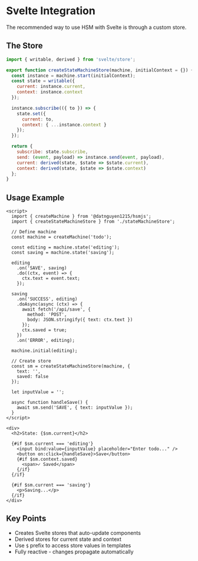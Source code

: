 # Svelte Integration

The recommended way to use HSM with Svelte is through a custom store.

## The Store

```javascript
import { writable, derived } from 'svelte/store';

export function createStateMachineStore(machine, initialContext = {}) {
  const instance = machine.start(initialContext);
  const state = writable({
    current: instance.current,
    context: instance.context
  });

  instance.subscribe(({ to }) => {
    state.set({
      current: to,
      context: { ...instance.context }
    });
  });

  return {
    subscribe: state.subscribe,
    send: (event, payload) => instance.send(event, payload),
    current: derived(state, $state => $state.current),
    context: derived(state, $state => $state.context)
  };
}
```

## Usage Example

```svelte
<script>
  import { createMachine } from '@datnguyen1215/hsmjs';
  import { createStateMachineStore } from './stateMachineStore';

  // Define machine
  const machine = createMachine('todo');
  
  const editing = machine.state('editing');
  const saving = machine.state('saving');
  
  editing
    .on('SAVE', saving)
    .do((ctx, event) => {
      ctx.text = event.text;
    });
  
  saving
    .on('SUCCESS', editing)
    .doAsync(async (ctx) => {
      await fetch('/api/save', {
        method: 'POST',
        body: JSON.stringify({ text: ctx.text })
      });
      ctx.saved = true;
    })
    .on('ERROR', editing);
  
  machine.initial(editing);
  
  // Create store
  const sm = createStateMachineStore(machine, { 
    text: '', 
    saved: false 
  });
  
  let inputValue = '';
  
  async function handleSave() {
    await sm.send('SAVE', { text: inputValue });
  }
</script>

<div>
  <h2>State: {$sm.current}</h2>
  
  {#if $sm.current === 'editing'}
    <input bind:value={inputValue} placeholder="Enter todo..." />
    <button on:click={handleSave}>Save</button>
    {#if $sm.context.saved}
      <span>✓ Saved</span>
    {/if}
  {/if}
  
  {#if $sm.current === 'saving'}
    <p>Saving...</p>
  {/if}
</div>
```

## Key Points

- Creates Svelte stores that auto-update components
- Derived stores for current state and context
- Use `$` prefix to access store values in templates
- Fully reactive - changes propagate automatically